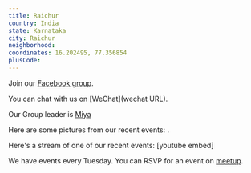 ```yaml
---
title: Raichur
country: India
state: Karnataka
city: Raichur
neighborhood: 
coordinates: 16.202495, 77.356854
plusCode:
---
```

Join our [Facebook group](https://www.facebook.com/groups/870855939718212).

You can chat with us on [WeChat](wechat URL).

Our Group leader is [Miya](freecodecamp.org/miya)

Here are some pictures from our recent events:
![]().

Here's a stream of one of our recent events:
[youtube embed]

We have events every Tuesday. You can RSVP for an event on [meetup](meetupurl).
